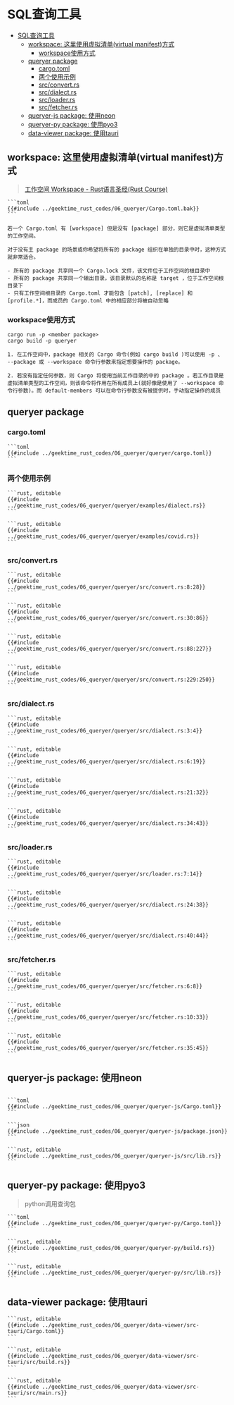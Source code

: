 # SQL查询工具

<!--ts-->
* [SQL查询工具](#sql查询工具)
   * [workspace: 这里使用虚拟清单(virtual manifest)方式](#workspace-这里使用虚拟清单virtual-manifest方式)
      * [workspace使用方式](#workspace使用方式)
   * [queryer package](#queryer-package)
      * [cargo.toml](#cargotoml)
      * [两个使用示例](#两个使用示例)
      * [src/convert.rs](#srcconvertrs)
      * [src/dialect.rs](#srcdialectrs)
      * [src/loader.rs](#srcloaderrs)
      * [src/fetcher.rs](#srcfetcherrs)
   * [queryer-js package: 使用neon](#queryer-js-package-使用neon)
   * [queryer-py package: 使用pyo3](#queryer-py-package-使用pyo3)
   * [data-viewer package: 使用tauri](#data-viewer-package-使用tauri)

<!-- Created by https://github.com/ekalinin/github-markdown-toc -->
<!-- Added by: runner, at: Tue Oct 11 08:08:39 UTC 2022 -->

<!--te-->

## workspace: 这里使用虚拟清单(virtual manifest)方式

> [工作空间 Workspace - Rust语言圣经(Rust Course)](https://course.rs/cargo/reference/workspaces.html)

~~~admonish note title="Cargo.toml " collapsible=true
```toml
{{#include ../geektime_rust_codes/06_queryer/Cargo.toml.bak}}
```
~~~

~~~admonish info title="虚拟清单" collapsible=true
若一个 Cargo.toml 有 [workspace] 但是没有 [package] 部分，则它是虚拟清单类型的工作空间。

对于没有主 package 的场景或你希望将所有的 package 组织在单独的目录中时，这种方式就非常适合。
~~~

~~~admonish tip title="workspace关键点" collapsible=true
- 所有的 package 共享同一个 Cargo.lock 文件，该文件位于工作空间的根目录中
- 所有的 package 共享同一个输出目录，该目录默认的名称是 target ，位于工作空间根目录下
- 只有工作空间根目录的 Cargo.toml 才能包含 [patch], [replace] 和 [profile.*]，而成员的 Cargo.toml 中的相应部分将被自动忽略
~~~

### workspace使用方式

```shell
cargo run -p <member package>
cargo build -p queryer
```

~~~admonish info title='使用说明' collapsible=true
1. 在工作空间中，package 相关的 Cargo 命令(例如 cargo build )可以使用 -p 、 --package 或 --workspace 命令行参数来指定想要操作的 package。

2. 若没有指定任何参数，则 Cargo 将使用当前工作目录的中的 package 。若工作目录是虚拟清单类型的工作空间，则该命令将作用在所有成员上(就好像是使用了 --workspace 命令行参数)。而 default-members 可以在命令行参数没有被提供时，手动指定操作的成员
~~~

## queryer package

### cargo.toml

~~~admonish note title="cargo.toml " collapsible=true
```toml
{{#include ../geektime_rust_codes/06_queryer/queryer/cargo.toml}}
```
~~~

### 两个使用示例

~~~admonish note title="1. dialect.rs:SQL解析" collapsible=true
```rust, editable
{{#include ../geektime_rust_codes/06_queryer/queryer/examples/dialect.rs}}
```
~~~

~~~admonish note title="2. covid.rs: AST转换 " collapsible=true
```rust, editable
{{#include ../geektime_rust_codes/06_queryer/queryer/examples/covid.rs}}
```
~~~

### src/convert.rs

~~~admonish note title="结构体定义:sql与对应部分结构体, 注意限于孤儿原则的再包装" collapsible=true
```rust, editable
{{#include ../geektime_rust_codes/06_queryer/queryer/src/convert.rs:8:28}}
```
~~~

~~~admonish note title="sql的转换" collapsible=true
```rust, editable
{{#include ../geektime_rust_codes/06_queryer/queryer/src/convert.rs:30:86}}
```
~~~

~~~admonish note title=" 对应部分结构体的转换" collapsible=true
```rust, editable
{{#include ../geektime_rust_codes/06_queryer/queryer/src/convert.rs:88:227}}
```
~~~

~~~admonish note title="单元测试" collapsible=true
```rust, editable
{{#include ../geektime_rust_codes/06_queryer/queryer/src/convert.rs:229:250}}
```
~~~

### src/dialect.rs

~~~admonish note title="定义方言结构体" collapsible=true
```rust, editable
{{#include ../geektime_rust_codes/06_queryer/queryer/src/dialect.rs:3:4}}
```
~~~

~~~admonish note title="给方言结构体实现trait" collapsible=true
```rust, editable
{{#include ../geektime_rust_codes/06_queryer/queryer/src/dialect.rs:6:19}}
```
~~~

~~~admonish note title="添加测试用函数" collapsible=true
```rust, editable
{{#include ../geektime_rust_codes/06_queryer/queryer/src/dialect.rs:21:32}}
```
~~~

~~~admonish note title="单元测试 " collapsible=true
```rust, editable
{{#include ../geektime_rust_codes/06_queryer/queryer/src/dialect.rs:34:43}}
```
~~~

### src/loader.rs

~~~admonish note title="定义Loader与CsvLoader" collapsible=true
```rust, editable
{{#include ../geektime_rust_codes/06_queryer/queryer/src/loader.rs:7:14}}
```
~~~

~~~admonish note title="定义trait并给CsvLoader实现" collapsible=true
```rust, editable
{{#include ../geektime_rust_codes/06_queryer/queryer/src/dialect.rs:24:38}}
```
~~~

~~~admonish note title="todo: 给CsvLoader添加内容检测" collapsible=true
```rust, editable
{{#include ../geektime_rust_codes/06_queryer/queryer/src/dialect.rs:40:44}}
```
~~~

### src/fetcher.rs

~~~admonish note title="定义UrlFetcher与FileFetcher" collapsible=true
```rust, editable
{{#include ../geektime_rust_codes/06_queryer/queryer/src/fetcher.rs:6:8}}
```
~~~

~~~admonish note title="定义trait并给Fetcher与FileFetcher实现 " collapsible=true
```rust, editable
{{#include ../geektime_rust_codes/06_queryer/queryer/src/fetcher.rs:10:33}}
```
~~~

~~~admonish note title="最后定义一个获取数据的方法 " collapsible=true
```rust, editable
{{#include ../geektime_rust_codes/06_queryer/queryer/src/fetcher.rs:35:45}}
```
~~~

## queryer-js package: 使用neon

~~~admonish note title="Cargo.toml " collapsible=true

```toml
{{#include ../geektime_rust_codes/06_queryer/queryer-js/Cargo.toml}}
```
~~~

~~~admonish note title="build in package.json" collapsible=true
```json
{{#include ../geektime_rust_codes/06_queryer/queryer-js/package.json}}
```
~~~

~~~admonish note title="src/lib.rs " collapsible=true
```rust, editable
{{#include ../geektime_rust_codes/06_queryer/queryer-js/src/lib.rs}}
```
~~~

## queryer-py package: 使用pyo3

> python调用查询包

~~~admonish note title="Cargo.toml " collapsible=true
```toml
{{#include ../geektime_rust_codes/06_queryer/queryer-py/Cargo.toml}}
```
~~~

~~~admonish note title="build.rs " collapsible=true
```rust, editable
{{#include ../geektime_rust_codes/06_queryer/queryer-py/build.rs}}
```
~~~

~~~admonish note title="src/lib.rs" collapsible=true
```rust, editable
{{#include ../geektime_rust_codes/06_queryer/queryer-py/src/lib.rs}}
```
~~~

## data-viewer package: 使用tauri

~~~admonish note title="Cargo.toml" collapsible=true
```rust, editable
{{#include ../geektime_rust_codes/06_queryer/data-viewer/src-tauri/Cargo.toml}}
```
~~~

~~~admonish note title="build.rs" collapsible=true
```rust, editable
{{#include ../geektime_rust_codes/06_queryer/data-viewer/src-tauri/src/build.rs}}
```
~~~

~~~admonish note title="main.rs " collapsible=true
```rust, editable
{{#include ../geektime_rust_codes/06_queryer/data-viewer/src-tauri/src/main.rs}}
```
~~~
